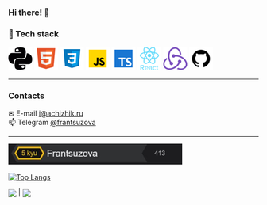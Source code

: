 ### Hi there! &#128075;

### &#128296; Tech stack<br/>
![PYTHON](./python.png "PYTHON")
![HTML5](./html.png "HTML5")
![CSS3](./css.png "CSS3")
![JS](./JS.png "JavaScript")
![TS](./ts.png "TypeScript")
![REACT](./react.png "REACT.JS")
![REDUX](./redux.png "REDUX")
![GITHUB](./github.png "GIT")
<hr />

### Contacts

 &#9993; E-mail <a href = "mailto:i@achizhik.ru">i@achizhik.ru</a> <br>
 &#128235; Telegram <a href = "https://t.me/frantsuzova">@frantsuzova</a> <br>
<hr />



<a href="https://www.codewars.com/users/Frantsuzova">
  <img src="./codewars.JPG" width="350px">
</a>
<br>

[![Top Langs](https://github-readme-stats.vercel.app/api/top-langs/?username=Frantsuzova&layout=compact&theme=vision-friendly-dark)](https://github.com/anuraghazra/github-readme-stats)



<img align="center" height="155px" src="https://github-readme-stats.vercel.app/api?username=Frantsuzova&theme=darcula&show_icons=true" /> | <img align="center" height="155px" src="http://github-readme-streak-stats.herokuapp.com?user=Frantsuzova&theme=darcula&date_format=M%20j%5B%2C%20Y%5D&ring=B26E42" />

